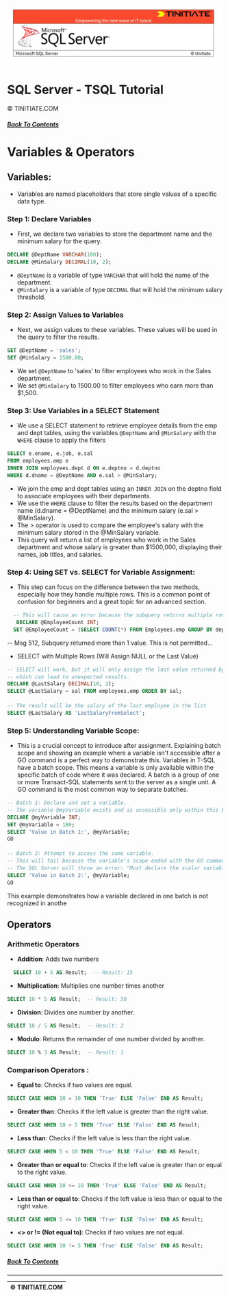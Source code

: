 ![SQL Server Tinitiate Image](../sqlserver-sql/sqlserver.png)

# SQL Server - TSQL Tutorial
&copy; TINITIATE.COM

##### [Back To Contents](./README.md)

# Variables & Operators
## Variables:
* Variables are named placeholders that store single values of a specific data type.
### Step 1: Declare Variables
* First, we declare two variables to store the department name and the minimum salary for the query.
```sql
DECLARE @DeptName VARCHAR(100);
DECLARE @MinSalary DECIMAL(10, 2);
```
* `@DeptName` is a variable of type `VARCHAR` that will hold the name of the department.
* `@MinSalary` is a variable of type `DECIMAL` that will hold the minimum salary threshold.
### Step 2: Assign Values to Variables
* Next, we assign values to these variables. These values will be used in the query to filter the results.
```sql
SET @DeptName = 'sales';
SET @MinSalary = 1500.00;
```
* We set `@DeptName` to 'sales' to filter employees who work in the Sales department.
* We set `@MinSalary` to 1500.00 to filter employees who earn more than $1,500.
### Step 3: Use Variables in a SELECT Statement
* We use a SELECT statement to retrieve employee details from the emp and dept tables, using the variables `@DeptName` and `@MinSalary` with the `WHERE` clause to apply the filters
```sql
SELECT e.ename, e.job, e.sal
FROM employees.emp e
INNER JOIN employees.dept d ON e.deptno = d.deptno
WHERE d.dname = @DeptName AND e.sal > @MinSalary;
```
* We join the emp and dept tables using an `INNER JOIN` on the deptno field to associate employees with their departments.
* We use the `WHERE` clause to filter the results based on the department name (d.dname = @DeptName) and the minimum salary (e.sal > @MinSalary).
* The > operator is used to compare the employee's salary with the minimum salary stored in the @MinSalary variable.
* This query will return a list of employees who work in the Sales department and whose salary is greater than $1500,000, displaying their names, job titles, and salaries.
### Step 4: Using SET vs. SELECT for Variable Assignment: 
* This step can focus on the difference between the two methods, especially how they handle multiple rows. This is a common point of confusion for beginners and a great topic for an advanced section.
```sql
  -- This will cause an error because the subquery returns multiple rows
   DECLARE @EmployeeCount INT;
  SET @EmployeeCount = (SELECT COUNT(*) FROM Employees.emp GROUP BY deptno);
```
-- Msg 512, Subquery returned more than 1 value. This is not permitted...
 
* SELECT with Multiple Rows (Will Assign NULL or the Last Value)
```sql
-- SELECT will work, but it will only assign the last value returned by the subquery,
-- which can lead to unexpected results.
DECLARE @LastSalary DECIMAL(10, 2);
SELECT @LastSalary = sal FROM employees.emp ORDER BY sal;

-- The result will be the salary of the last employee in the list
SELECT @LastSalary AS 'LastSalaryFromSelect';
```


### Step 5: Understanding Variable Scope: 
* This is a crucial concept to introduce after assignment. Explaining batch scope and showing an example where a variable isn't accessible after a GO command is a perfect way to demonstrate this.
  Variables in T-SQL have a batch scope. This means a variable is only available within the specific batch of code where it was declared. A batch is a group of one or more Transact-SQL statements sent to the server as a     single unit. A GO command is the most common way to separate batches.
```sql
-- Batch 1: Declare and set a variable.
-- The variable @myVariable exists and is accessible only within this batch.
DECLARE @myVariable INT;
SET @myVariable = 100;
SELECT 'Value in Batch 1:', @myVariable;
GO

-- Batch 2: Attempt to access the same variable.
-- This will fail because the variable's scope ended with the GO command.
-- The SQL Server will throw an error: "Must declare the scalar variable '@myVariable'."
SELECT 'Value in Batch 2:', @myVariable;
GO

```
This example demonstrates how a variable declared in one batch is not recognized in anothe
## Operators
### Arithmetic Operators
* **Addition**: Adds two numbers 
```sql
  SELECT 10 + 5 AS Result;  -- Result: 15
```   
* **Multiplication**: Multiplies one number times another
```sql
SELECT 10 * 5 AS Result;  -- Result: 50
```
* **Division**: Divides one number by another.
```sql
SELECT 10 / 5 AS Result;  -- Result: 2
```
* **Modulo**: Returns the remainder of one number divided by another.
```sql
SELECT 10 % 3 AS Result;  -- Result: 1
```
### Comparison Operators : 
* **Equal to**: Checks if two values are equal.
``` sql
SELECT CASE WHEN 10 = 10 THEN 'True' ELSE 'False' END AS Result;  
```  
* **Greater than**: Checks if the left value is greater than the right value.
``` sql
SELECT CASE WHEN 10 > 5 THEN 'True' ELSE 'False' END AS Result;  
``` 
* **Less than**: Checks if the left value is less than the right value.
``` sql
SELECT CASE WHEN 5 < 10 THEN 'True' ELSE 'False' END AS Result; 
```
* **Greater than or equal to**: Checks if the left value is greater than or equal to the right value.
``` sql
SELECT CASE WHEN 10 >= 10 THEN 'True' ELSE 'False' END AS Result;
``` 
* **Less than or equal to**: Checks if the left value is less than or equal to the right value.
``` sql
SELECT CASE WHEN 5 <= 10 THEN 'True' ELSE 'False' END AS Result;  
```
* **<> or != (Not equal to)**: Checks if two values are not equal.
```sql
SELECT CASE WHEN 10 != 5 THEN 'True' ELSE 'False' END AS Result; 
```

##### [Back To Contents](./README.md)
***
| &copy; TINITIATE.COM |
|----------------------|
